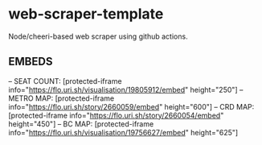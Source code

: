 # web-scraper-template
Node/cheeri-based web scraper using github actions.

## EMBEDS
– SEAT COUNT: [protected-iframe info="https://flo.uri.sh/visualisation/19805912/embed" height="250"]
– METRO MAP: [protected-iframe info="https://flo.uri.sh/story/2660059/embed" height="600"]
– CRD MAP: [protected-iframe info="https://flo.uri.sh/story/2660054/embed" height="450"]
– BC MAP: [protected-iframe info="https://flo.uri.sh/visualisation/19756627/embed" height="625"]
